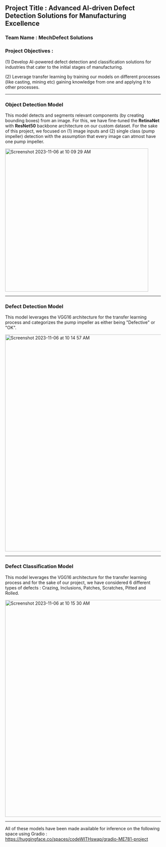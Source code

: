 ## Project Title : Advanced AI-driven Defect Detection Solutions for Manufacturing Excellence
### Team Name : MechDefect Solutions              

### Project Objectives : 
(1) Develop AI-powered defect detection and classification solutions for industries that cater to the initial stages of manufacturing. <br>

(2) Leverage transfer learning by training our models on different processes (like casting, mining etc) gaining knowledge from one and applying it to other processes. <br>
***
###  Object Detection Model


This model detects and segments relevant components (by creating bounding boxes) from an image. For this, we have fine-tuned the **RetinaNet** with **ResNet50** backbone architecture on our custom dataset. For the sake of this project, we focused on (1) image inputs and (2) single class (pump impeller) detection with the assumption that every image can atmost have one pump impeller.

<img width="463" alt="Screenshot 2023-11-06 at 10 09 29 AM" src="https://github.com/codeWITHswap/ME781_SML/assets/81500272/4a2c5f93-4482-4007-bf63-517bb84a42d5">


***
### Defect Detection Model

This model leverages the VGG16 architecture for the transfer learning process and categorizes the pump impeller as either being "Defective" or "OK".

<img width="702" alt="Screenshot 2023-11-06 at 10 14 57 AM" src="https://github.com/codeWITHswap/ME781_SML/assets/81500272/7ca64655-904c-41e8-a4af-493fb699acf0">


***
### Defect Classification Model

This model leverages the VGG16 architecture for the transfer learning process and for the sake of our project, we have considered 6 different types of defects : Crazing, Inclusions, Patches, Scratches, Pitted and Rolled.

<img width="702" alt="Screenshot 2023-11-06 at 10 15 30 AM" src="https://github.com/codeWITHswap/ME781_SML/assets/81500272/4f8edddf-3da3-4b96-bef8-e0d056439857">


***

All of these models have been made available for inference on the following space using Gradio : https://huggingface.co/spaces/codeWITHswap/gradio-ME781-project 





